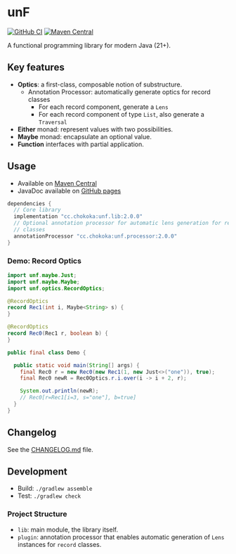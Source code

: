 # unF

[![GitHub CI](https://github.com/2bllw8/unf/actions/workflows/main.yml/badge.svg)](https://github.com/2bllw8/unf/actions/workflows/main.yml)
[![Maven Central](https://img.shields.io/maven-central/v/cc.chokoka/unf.lib)](https://search.maven.org/artifact/cc.chokoka/unf.lib)

A functional programming library for modern Java (21+).

## Key features

- **Optics**: a first-class, composable notion of substructure.
  - Annotation Processor: automatically generate optics for record classes
    - For each record component, generate a `Lens`
    - For each record component of type `List`, also generate a `Traversal`
- **Either** monad: represent values with two possibilities.
- **Maybe** monad: encapsulate an optional value.
- **Function** interfaces with partial application.

## Usage

- Available on
  [Maven Central](https://central.sonatype.com/artifact/cc.chokoka/unf.lib)
- JavaDoc available on [GitHub pages](https://2bllw8.github.io/unf)

```groovy
dependencies {
  // Core library
  implementation "cc.chokoka:unf.lib:2.0.0"
  // Optional annotation processor for automatic lens generation for record
  // classes
  annotationProcessor "cc.chokoka:unf.processor:2.0.0"
}
```

### Demo: Record Optics

```java
import unf.maybe.Just;
import unf.maybe.Maybe;
import unf.optics.RecordOptics;

@RecordOptics
record Rec1(int i, Maybe<String> s) {
}

@RecordOptics
record Rec0(Rec1 r, boolean b) {
}

public final class Demo {

  public static void main(String[] args) {
    final Rec0 r = new Rec0(new Rec1(1, new Just<>("one")), true);
    final Rec0 newR = Rec0Optics.r.i.over(i -> i + 2, r);

    System.out.println(newR);
    // Rec0[r=Rec1[i=3, s="one"], b=true]
  }
}
```

## Changelog

See the [CHANGELOG.md](./CHANGELOG.md) file.

## Development

- Build: `./gradlew assemble`
- Test: `./gradlew check`

### Project Structure

- `lib`: main module, the library itself.
- `plugin`: annotation processor that enables automatic generation of `Lens`
  instances for `record` classes.
